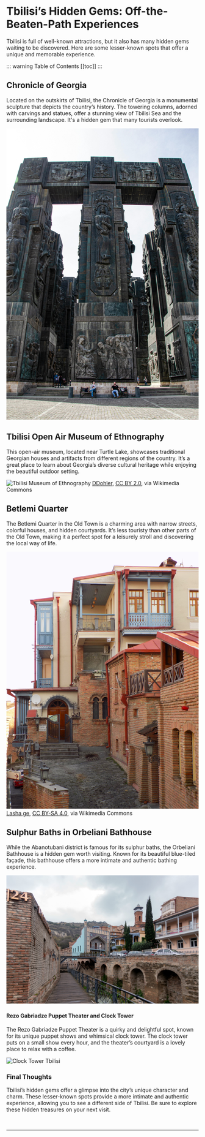 # Tbilisi’s Hidden Gems: Off-the-Beaten-Path Experiences

Tbilisi is full of well-known attractions, but it also has many hidden gems waiting to be discovered. Here are some lesser-known spots that offer a unique and memorable experience.

::: warning Table of Contents
[[toc]]
:::
## Chronicle of Georgia

Located on the outskirts of Tbilisi, the Chronicle of Georgia is a monumental sculpture that depicts the country’s history. The towering columns, adorned with carvings and statues, offer a stunning view of Tbilisi Sea and the surrounding landscape. It's a hidden gem that many tourists overlook.

![Chronicle of Georgia](../../../assets/chronicle-of-georgia-tbilisi.jpg)

## Tbilisi Open Air Museum of Ethnography

This open-air museum, located near Turtle Lake, showcases traditional Georgian houses and artifacts from different regions of the country. It’s a great place to learn about Georgia’s diverse cultural heritage while enjoying the beautiful outdoor setting.

![Tbilisi Museum of Ethnography](../../../assets/tbilisi-ethnographic-museum-wikimedia.jpg)
<a href="https://commons.wikimedia.org/wiki/File:Tbilisi_Ethnographic_Museum_(DDohler_2010)-17.jpg">DDohler</a>, <a href="https://creativecommons.org/licenses/by/2.0">CC BY 2.0</a>, via Wikimedia Commons
## Betlemi Quarter

The Betlemi Quarter in the Old Town is a charming area with narrow streets, colorful houses, and hidden courtyards. It’s less touristy than other parts of the Old Town, making it a perfect spot for a leisurely stroll and discovering the local way of life.

![Betlemi Quarter](../../../assets/betlemi-quarter-tbilisi-wikimedia.jpg)
<a href="https://commons.wikimedia.org/wiki/File:%E1%83%91%E1%83%94%E1%83%97%E1%83%9A%E1%83%94%E1%83%9B%E1%83%98%E1%83%A1_%E1%83%A5%E1%83%A3%E1%83%A9%E1%83%90_41_%E1%83%97%E1%83%91%E1%83%98%E1%83%9A%E1%83%98%E1%83%A1%E1%83%98.jpg">Lasha ge</a>, <a href="https://creativecommons.org/licenses/by-sa/4.0">CC BY-SA 4.0</a>, via Wikimedia Commons

## Sulphur Baths in Orbeliani Bathhouse

While the Abanotubani district is famous for its sulphur baths, the Orbeliani Bathhouse is a hidden gem worth visiting. Known for its beautiful blue-tiled façade, this bathhouse offers a more intimate and authentic bathing experience.

![Orbeliani Bathouse](../../../assets/old-town-tbilisi-georgia.jpg)

#### Rezo Gabriadze Puppet Theater and Clock Tower

The Rezo Gabriadze Puppet Theater is a quirky and delightful spot, known for its unique puppet shows and whimsical clock tower. The clock tower puts on a small show every hour, and the theater’s courtyard is a lovely place to relax with a coffee.

![Clock Tower Tbilisi](../../../assets/clock-tower-tbilisi-1.jpg)

### Final Thoughts

Tbilisi’s hidden gems offer a glimpse into the city’s unique character and charm. These lesser-known spots provide a more intimate and authentic experience, allowing you to see a different side of Tbilisi. Be sure to explore these hidden treasures on your next visit.

&nbsp;

-----
&nbsp;

<!--@include: @/services-block.md-->